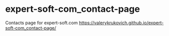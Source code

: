 # expert-soft-com_contact-page
Contacts page for expert-soft.com
<https://valerykrukovich.github.io/expert-soft-com_contact-page/>
